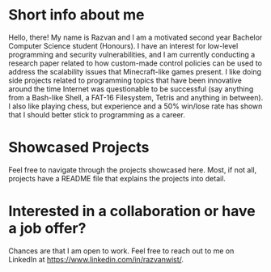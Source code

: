 # Short info about me

Hello, there! My name is Razvan and I am a motivated second year Bachelor Computer Science student (Honours). I have an interest for low-level programming and security vulnerabilities, and I am currently conducting a research paper related to how custom-made control policies can be used to address the scalability issues that Minecraft-like games present. I like doing side projects related to programming topics that have been innovative around the time Internet was questionable to be successful (say anything from a Bash-like Shell, a FAT-16 Filesystem, Tetris and anything in between). I also like playing chess, but experience and a 50% win/lose rate has shown that I should better stick to programming as a career. 

# Showcased Projects

Feel free to navigate through the projects showcased here. Most, if not all, projects have a README file that explains the projects into detail.

# Interested in a collaboration or have a job offer?

Chances are that I am open to work. Feel free to reach out to me on LinkedIn at https://www.linkedin.com/in/razvanwist/.
